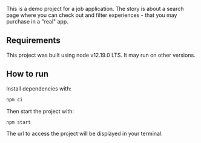 This is a demo project for a job application.
The story is about a search page where you can check out and filter experiences - that you may purchase in a "real" app.

## Requirements
This project was built using node v12.19.0 LTS. It may run on other versions.

## How to run
Install dependencies with:
```bash
npm ci
```
Then start the project with:
```bash
npm start
```

The url to access the project will be displayed in your terminal.
